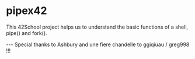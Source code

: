 # pipex42

This 42School project helps us to understand the basic functions of a shell, pipe() and fork().

---   Special thanks to Ashbury and une fiere chandelle to ggiqiuau / greg998 !!!
